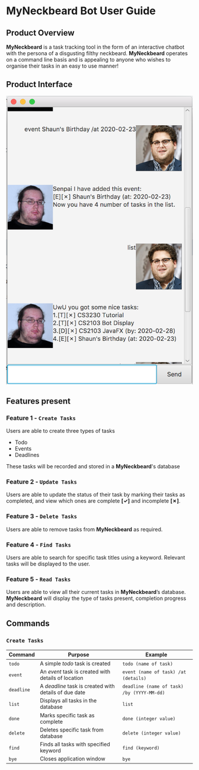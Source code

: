 # MyNeckbeard Bot User Guide



## Product Overview
**MyNeckbeard** is a task tracking tool in the form of an interactive chatbot with the persona of a disgusting filthy neckbeard. **MyNeckbeard** operates on a command line basis and is appealing to anyone who wishes to organise their tasks in an easy to use manner!

## Product Interface

![GitHub Logo](/docs/Ui.png)

## Features present

### Feature 1 - `Create Tasks`

Users are able to create three types of tasks
- Todo
- Events
- Deadlines

These tasks will be recorded and stored in a **MyNeckbeard**'s database

### Feature 2 - `Update Tasks`

Users are able to update the status of their task by marking their tasks as completed, and view which ones are complete **[✓]** and incomplete **[✗]**.

### Feature 3 - `Delete Tasks`

Users are able to remove tasks from **MyNeckbeard** as required.

### Feature 4 - `Find Tasks`

Users are able to search for specific task titles using a keyword. Relevant tasks will be displayed to the user.

### Feature 5 - `Read Tasks`
Users are able to view all their current tasks in **MyNeckbeard**’s database. **MyNeckbeard** will display the type of tasks present, completion progress and description.


## Commands

### `Create Tasks`

Command | Purpose | Example
------------ | ------------- | -------------
`todo` | A simple *todo* task is created | `todo (name of task)`
`event` | An *event* task is created with details of location | `event (name of task) /at (details)`
`deadline` | A *deadline* task is created with details of due date | `deadline (name of task) /by (YYYY-MM-dd)`
`list` | Displays all tasks in the database | `list`
`done` | Marks specific task as complete | `done (integer value)`
`delete` | Deletes specific task from database | `delete (integer value)`
`find` | Finds all tasks with specified keyword | `find (keyword)`
`bye` | Closes application window | `bye`
